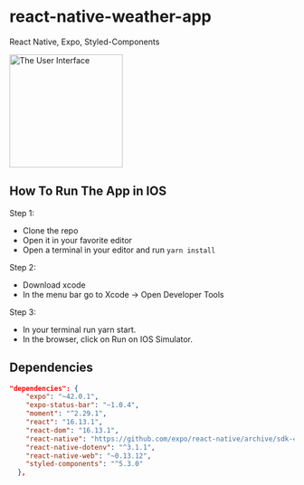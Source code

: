 # react-native-weather-app

React Native, Expo, Styled-Components



<img src="https://user-images.githubusercontent.com/66086002/127359185-90067028-c3c0-4ccc-8ddb-5bca37c6ec6e.png" alt="The User Interface" width="200"/>

## How To Run The App in IOS

Step 1: 
- Clone the repo
- Open it in your favorite editor
- Open a terminal in your editor and run `yarn install`

Step 2:

- Download xcode 
- In the menu bar go to Xcode -> Open Developer Tools

Step 3: 

- In your terminal run yarn start. 
- In the browser, click on Run on IOS Simulator.

## Dependencies 

```json
"dependencies": {
    "expo": "~42.0.1",
    "expo-status-bar": "~1.0.4",
    "moment": "^2.29.1",
    "react": "16.13.1",
    "react-dom": "16.13.1",
    "react-native": "https://github.com/expo/react-native/archive/sdk-42.0.0.tar.gz",
    "react-native-dotenv": "^3.1.1",
    "react-native-web": "~0.13.12",
    "styled-components": "^5.3.0"
  },
  
  ```
